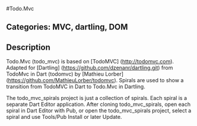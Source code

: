 #Todo.Mvc

## Categories: MVC, dartling, DOM

## Description

Todo.Mvc (todo_mvc) is based on [TodoMVC] (http://todomvc.com).
Adapted for [Dartling] (https://github.com/dzenanr/dartling.git) from TodoMvc in Dart (todomvc) 
by [Mathieu Lorber] (https://github.com/MathieuLorber/todomvc).
Spirals are used to show a transition from TodoMVC in Dart to Todo.Mvc in Dartling.

The todo_mvc_spirals project is just a collection of spirals.
Each spiral is a separate Dart Editor application. 
After cloning todo_mvc_spirals, open each spiral in Dart Editor with Pub,
or open the todo_mvc_spirals project, select a spiral and use Tools/Pub Install or later Update.




